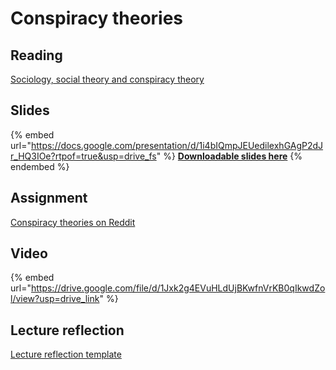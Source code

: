 # Conspiracy theories

## Reading

[Sociology, social theory and conspiracy theory](https://drive.google.com/file/d/1lnusLng25m07YMkR4_3H_hAzyCX9REJ7/view?usp=sharing)

## Slides

{% embed url="https://docs.google.com/presentation/d/1i4bIQmpJEUedilexhGAgP2dJr_HQ3IOe?rtpof=true&usp=drive_fs" %}
[**Downloadable slides here**](https://docs.google.com/presentation/d/1i4bIQmpJEUedilexhGAgP2dJr_HQ3IOe?rtpof=true\&usp=drive_fs)
{% endembed %}

## Assignment

[Conspiracy theories on Reddit](https://docs.google.com/document/d/1iOL8WSqtVsuHbBBBklrRy8plGxAL-DWT?rtpof=true\&usp=drive_fs)

## Video

{% embed url="https://drive.google.com/file/d/1Jxk2g4EVuHLdUjBKwfnVrKB0qIkwdZol/view?usp=drive_link" %}

## Lecture reflection

[Lecture reflection template](https://docs.google.com/document/d/1-tfBXSU4hoQOZXRZB40VsCPGh9tZhOZi?rtpof=true\&usp=drive_fs)
